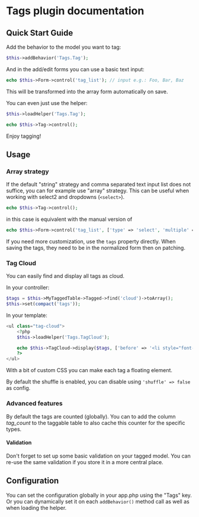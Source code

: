 # Tags plugin documentation

## Quick Start Guide

Add the behavior to the model you want to tag:

```php
$this->addBehavior('Tags.Tag');
```

And in the add/edit forms you can use a basic text input:

```php
echo $this->Form->control('tag_list'); // input e.g.: Foo, Bar, Baz
```
This will be transformed into the array form automatically on save.

You can even just use the helper:

```php
$this->loadHelper('Tags.Tag');

echo $this->Tag->control();
```

Enjoy tagging!

## Usage

### Array strategy
If the default "string" strategy and comma separated text input list does not suffice, you can for example use "array" strategy.
This can be useful when working with select2 and dropdowns (`<select>`).
```php
echo $this->Tag->control();
```
in this case is equivalent with the manual version of
```php
echo $this->Form->control('tag_list', ['type' => 'select', 'multiple' => true, 'options' => ..., 'val' => ...]);
```

If you need more customization, use the `tags` property directly. 
When saving the tags, they need to be in the normalized form then on patching. 

### Tag Cloud
You can easily find and display all tags as cloud.

In your controller:
```php
$tags = $this->MyTaggedTable->Tagged->find('cloud')->toArray();
$this->set(compact('tags'));
```

In your template:
```php
<ul class="tag-cloud">
	<?php
	$this->loadHelper('Tags.TagCloud');

	echo $this->TagCloud->display($tags, ['before' => '<li style="font-size: %size%%">', 'after' => '</li>']);
	?>
</ul>
```

With a bit of custom CSS you can make each tag a floating element.

By default the shuffle is enabled, you can disable using `'shuffle' => false` as config.

### Advanced features
By default the tags are counted (globally).
You can to add the column *tag_count* to the taggable table to also cache this counter for the specific types.

#### Validation
Don't forget to set up some basic validation on your tagged model.
You can re-use the same validation if you store it in a more central place. 

## Configuration
You can set the configuration globally in your app.php using the "Tags" key.
Or you can dynamically set it on each `addBehavior()` method call as well as when loading the helper.
